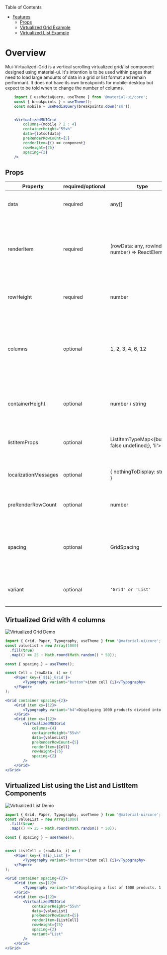 Table of Contents
* [Features](#features)
  * [Props](#props)
  * [Virtualized Grid Example](#virtualized-grid-with-4-columns)
  * [Virtualized List Example](#virtualized-list-using-the-list-and-listitem-components)


# Overview
Mui-Virtualized-Grid is a vertical scrolling virtualized grid/list component designed using material-ui. It's intention is to be used within pages that need to load large amounts of data in a grid or list format and remain performant. It does not have its own breakpoints for mobile-desktop but expect to be told when to change the number of columns.

```jsx
    import { useMediaQuery, useTheme } from '@material-ui/core';
    const { breakpoints } = useTheme();
    const mobile = useMediaQuery(breakpoints.down('sm'));


    <VirtualizedMUIGrid
        columns={mobile ? 2 : 4}
        containerHeight="55vh"
        data={lotsofdata}
        preRenderRowCount={5}
        renderItem={() => component}
        rowHeight={75}
        spacing={2}
    />
```

## Props

Property              | required/optional | type                                                | default | Description
---                   | ---               | ---                                                 | ---     | --- 
data                  | required          | any[]                                               | --      | An array of data to be appear in the grid/list
renderItem            | required          | (rowData: any, rowIndex: number) => ReactElement    | --      | `Function` that takes the current row and row index and returns the component it should display
rowHeight             | required          | number                                              | --      | Defines the height of each row within the grid/list
columns               | optional          | 1, 2, 3, 4, 6, 12                                   | 1       | Defines the total number of columns. Passing anything greater than 1 will assume Grid and not ListItem
containerHeight       | optional          | number / string                                     | 300     | Defines the height of the wrapping Grid container
listItemProps         | optional          | ListItemTypeMap<{button?: false undefined;}, 'li'>  | {}      | Props to pass to the list item component if `variant` is `List`
localizationMessages  | optional          | { nothingToDisplay: string; }                       | { nothingToDisplay: "Nothiing to Display" } | Defined translations for builtin messaging
preRenderRowCount     | optional          | number                                              | 3       | Defines the number of rows not in view to render
spacing               | optional          | GridSpacing                                         | 0       | When variant is set to grid, this defines the spacing around the containers items
variant               | optional          | `'Grid' or 'List'`                                  | 'Grid'  | Defines which component will be used for the grid.   



## Virtualized Grid with 4 columns

![Virtualized Grid Demo](https://api.brickhousefiberarts.com/cdn/VirtualGrid.gif)

```jsx
import { Grid, Paper, Typography, useTheme } from '@material-ui/core';
const valueList = new Array(1000)
  .fill(true)
  .map(() => 25 + Math.round(Math.random() * 50));

const { spacing } = useTheme();

const Cell = (rowData, i) => (
    <Paper key={`${i}_Grid`}>
        <Typography variant="button">item cell {i}</Typography>
    </Paper>
);

<Grid container spacing={2}>
    <Grid item xs={12}>
        <Typography variant="h4">Displaying 1000 products divided into 4 columns</Typography>
    </Grid>
    <Grid item xs={12}>
        <VirtualizedMUIGrid
            columns={4}
            containerHeight="55vh"
            data={valueList}
            preRenderRowCount={5}
            renderItem={Cell}
            rowHeight={75}
            spacing={2}
        />
    </Grid>
</Grid>
```



## Virtualized List using the List and ListItem Components

![Virtualized List Demo](https://api.brickhousefiberarts.com/cdn/VirtualList.gif)

```jsx
import { Grid, Paper, Typography, useTheme } from '@material-ui/core';
const valueList = new Array(1000)
  .fill(true)
  .map(() => 25 + Math.round(Math.random() * 50));

const { spacing } = useTheme();


const ListCell = (rowData, i) => (
    <Paper key={`${i}_List`}>
        <Typography variant="button">item cell {i}</Typography>
    </Paper>
);

<Grid container spacing={2}>
    <Grid item xs={12}>
        <Typography variant="h4">Displaying a list of 1000 products. 1 per row.</Typography>
    </Grid>
    <Grid item xs={12}>
        <VirtualizedMUIGrid
            containerHeight="55vh"
            data={valueList}
            preRenderRowCount={5}
            renderItem={ListCell}
            rowHeight={75}
            spacing={2}
            variant="List"
        />
    </Grid>
</Grid>
```

